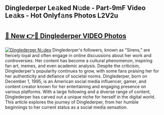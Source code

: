 ## Dinglederper Le𝚊ked N𝚞de - Part-9mF Video Le𝚊ks - Hot Onlyf𝚊ns Photos L2V2u

# <h2><a href="http://ac29278.deff.icu/?id=Dinglederper">🔗 New 👉🔴 Dinglederper VIDEO Photos</a></h2>

[![Dinglederper N𝚞des](https://i.imgur.com/rIISA9y.gif)](http://ac29278.deff.icu/?id=Dinglederper)
Dinglederper's followers, known as "Sirens," are fiercely loyal and often engage in online discussions about her work and controversies. Her content has become a cultural phenomenon, inspiring fan art, memes, and even academic analysis. Despite the criticism, Dinglederper's popularity continues to grow, with some fans praising her for her authenticity and defiance of societal norms. Dinglederper, born on December 1, 1995, is an American social media influencer, gamer, and content creator known for her entertaining and engaging presence on various platforms. With a large following and a diverse range of content, Dinglederper has carved out a unique niche for herself in the digital world. This article explores the journey of Dinglederper, from her humble beginnings to her current status as a social media sensation.
